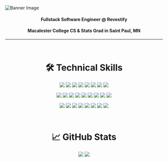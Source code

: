 
<img src="LinkedIn Profile Banner New Style.svg" alt="Banner Image" />
<div align="center">
  <h4><strong>Fullstack Software Engineer @ Revestify</strong></h4>
  <h4><strong>Macalester College CS & Stats Grad in Saint Paul, MN</strong></h4>
</div>
<hr />

<div align="center">

<br/>
<h1>🛠️ Technical Skills</h1>
<!-- LANGUAGES -->
<p>
<!--   <strong>Languages</strong><br/> -->
  <img src="https://img.shields.io/badge/JavaScript-F7DF1E?style=flat&logo=javascript&logoColor=black" />
  <img src="https://img.shields.io/badge/TypeScript-3178C6?style=flat&logo=typescript&logoColor=white" />
  <img src="https://img.shields.io/badge/Java-ED8B00?style=flat&logo=openjdk&logoColor=white" />
  <img src="https://img.shields.io/badge/SQL-4479A1?style=flat&logo=postgresql&logoColor=white" />
  <img src="https://img.shields.io/badge/R-276DC3?style=flat&logo=r&logoColor=white" />
  <img src="https://img.shields.io/badge/Python-3776AB?style=flat&logo=python&logoColor=white" />
  <img src="https://img.shields.io/badge/C%23-239120?style=flat&logo=c-sharp&logoColor=white" />
  <img src="https://img.shields.io/badge/C/C++-00599C?style=flat&logo=c&logoColor=white" />
</p>

<!-- FRAMEWORKS -->
<p>
<!--   <strong>Frameworks & Libraries</strong><br/> -->
  <img src="https://img.shields.io/badge/React-20232A?style=flat&logo=react&logoColor=61DAFB" />
  <img src="https://img.shields.io/badge/React_Native-20232A?style=flat&logo=react&logoColor=61DAFB" />
  <img src="https://img.shields.io/badge/Expo-000020?style=flat&logo=expo&logoColor=white" />
  <img src="https://img.shields.io/badge/Redux-764ABC?style=flat&logo=redux&logoColor=white" />
  <img src="https://img.shields.io/badge/Node.js-339933?style=flat&logo=nodedotjs&logoColor=white" />
  <img src="https://img.shields.io/badge/Express.js-000000?style=flat&logo=express&logoColor=white" />
  <img src="https://img.shields.io/badge/.NET-512BD4?style=flat&logo=dotnet&logoColor=white" />
  <img src="https://img.shields.io/badge/JUnit-25A162?style=flat&logo=java&logoColor=white" />
  <img src="https://img.shields.io/badge/Bootstrap-563D7C?style=flat&logo=bootstrap&logoColor=white" />
</p>

<!-- TOOLS -->
<p>
<!--   <strong>Tools</strong><br/> -->
  <img src="https://img.shields.io/badge/Git-F05032?style=flat&logo=git&logoColor=white" />
  <img src="https://img.shields.io/badge/MongoDB-4EA94B?style=flat&logo=mongodb&logoColor=white" />
  <img src="https://img.shields.io/badge/Postman-FF6C37?style=flat&logo=postman&logoColor=white" />
  <img src="https://img.shields.io/badge/Firebase-FFCA28?style=flat&logo=firebase&logoColor=black" />
  <img src="https://img.shields.io/badge/AWS-232F3E?style=flat&logo=amazon-aws&logoColor=white" />
  <img src="https://img.shields.io/badge/Docker-2496ED?style=flat&logo=docker&logoColor=white" />
  <img src="https://img.shields.io/badge/Plaid-000000?style=flat&logo=plaid&logoColor=white" />
  <img src="https://img.shields.io/badge/Stripe-635BFF?style=flat&logo=stripe&logoColor=white" />
</p>

<br/>
<h1>📈 GitHub Stats</h1>

<img src="https://github-readme-stats.vercel.app/api/top-langs/?username=LongAtGitHub&layout=compact&theme=github_dark" />

<img src="https://github-profile-trophy.vercel.app/?username=LongAtGitHub&theme=darkhub&no-frame=true&row=1&column=4" />

</div>





<!--
**LongAtGitHub/LongAtGithub** is a ✨ _special_ ✨ repository because its `README.md` (this file) appears on your GitHub profile.

Here are some ideas to get you started:

- 🔭 I’m currently working on ...
- 🌱 I’m currently learning ...
- 👯 I’m looking to collaborate on ...
- 🤔 I’m looking for help with ...
- 💬 Ask me about ...
- 📫 How to reach me: ...
- 😄 Pronouns: ...
- ⚡ Fun fact: ...
-->
